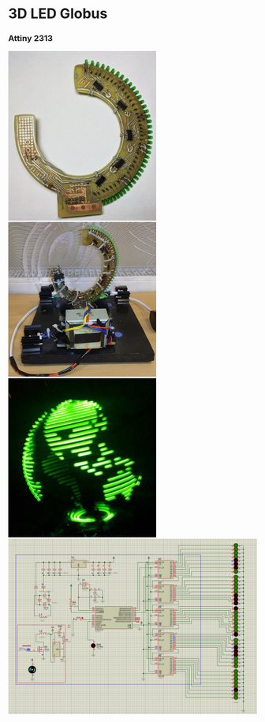 # 3D LED Globus
### Attiny 2313

<img src=" Project_files/Image/1.png" width="300px">  <img src=" Project_files/Image/prilad.jpeg" width="300px">  <img src=" Project_files/Image/2.jpg" width="300px"> 
<img src=" Project_files/Image/Proteus.png" width="600px"> 



